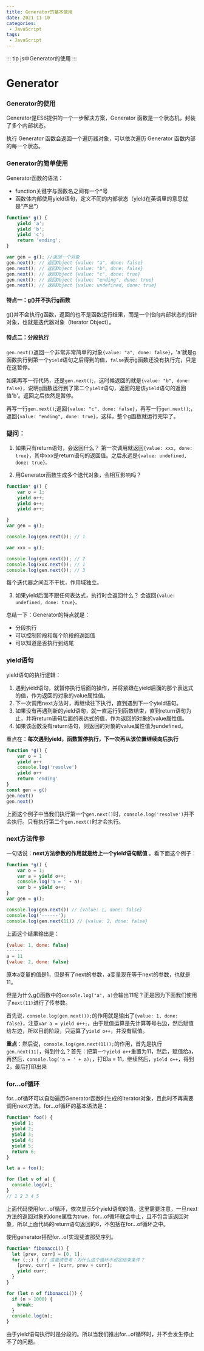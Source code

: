 ```yaml
---
title: Generator的基本使用
date: 2021-11-10
categories:
 - JavaScript
tags:
 - JavaScript
---
```



::: tip 
js中Generator的使用
:::

# Generator
### Generator的使用
Generator是ES6提供的一个一步解决方案，Generator 函数是一个状态机，封装了多个内部状态。

执行 Generator 函数会返回一个遍历器对象，可以依次遍历 Generator 函数内部的每一个状态。

### Generator的简单使用

Generator函数的语法：
- function关键字与函数名之间有一个*号
- 函数体内部使用yield语句，定义不同的内部状态（yield在英语里的意思就是“产出”）
```js
function* g() {
    yield 'a';
    yield 'b';
    yield 'c';
    return 'ending';
}

var gen = g(); //返回一个对象
gen.next(); // 返回Object {value: "a", done: false}
gen.next(); // 返回Object {value: "b", done: false}
gen.next(); // 返回Object {value: "c", done: true}
gen.next(); // 返回Object {value: "ending", done: true}
gen.next(); // 返回Object {value: undefined, done: true}
```
#### 特点一：g()并不执行g函数
g()并不会执行g函数，返回的也不是函数运行结果，而是一个指向内部状态的指针对象，也就是迭代器对象（Iterator Object）。

#### 特点二：分段执行

`gen.next()`返回一个非常非常简单的对象`{value: "a", done: false}`，'a'就是g函数执行到第一个`yield`语句之后得到的值，`false`表示g函数还没有执行完，只是在这暂停。

如果再写一行代码，还是`gen.next()`;，这时候返回的就是`{value: "b", done: false}`，说明g函数运行到了第二个`yield`语句，返回的是该`yield`语句的返回值'b'。返回之后依然是暂停。

再写一行`gen.next()`;返回`{value: "c", done: false}`，再写一行`gen.next()`;，返回`{value: "ending", done: true}`，这样，整个g函数就运行完毕了。

### 疑问：
1. 如果只有return语句，会返回什么？
第一次调用就返回`{value: xxx, done: true}`，其中xxx是return语句的返回值。之后永远是`{value: undefined, done: true}。`

2. 用Generator函数生成多个迭代对象，会相互影响吗？
```js
function* g() {
    var o = 1;
    yield o++;
    yield o++;
    yield o++;

}
var gen = g();

console.log(gen.next()); // 1

var xxx = g();

console.log(gen.next()); // 2
console.log(xxx.next()); // 1
console.log(gen.next()); // 3
```
每个迭代器之间互不干扰，作用域独立。

3. 如果yield后面不跟任何表达式，执行时会返回什么？
会返回`{value: undefined, done: true}。`

总结一下：Generator的特点就是：
- 分段执行
- 可以控制阶段和每个阶段的返回值
- 可以知道是否执行到结尾

### yield语句
yield语句的执行逻辑：
1. 遇到yield语句，就暂停执行后面的操作，并将紧跟在yield后面的那个表达式的值，作为返回的对象的value属性值。
2. 下一次调用next方法时，再继续往下执行，直到遇到下一个yield语句。
3. 如果没有再遇到新的yield语句，就一直运行到函数结束，直到return语句为止，并将return语句后面的表达式的值，作为返回的对象的value属性值。
4. 如果该函数没有return语句，则返回的对象的value属性值为undefined。

重点在：**每次遇到yield，函数暂停执行，下一次再从该位置继续向后执行**
```js
function *g() {
    var o = 1
    yield o++
    console.log('resolve')
    yield o++
    return 'ending'
}
const gen = g()
gen.next()
gen.next()
```
上面这个例子中当我们执行第一个`gen.next()`时，`console.log('resolve')`并不会执行。只有执行第二个`gen.next()`时才会执行。

### next方法传参
一句话说：**next方法参数的作用就是给上一个yield语句赋值** 。看下面这个例子：
```js
function *g() {
    var o = 1;
    var a = yield o++;
    console.log('a = ' + a);
    var b = yield o++;
}
var gen = g();

console.log(gen.next()) // {value: 1, done: false}
console.log('------');
console.log(gen.next(11)) // {value: 2, done: false}
```
上面这个结果输出是：
```js
{value: 1, done: false}
------
a = 11
{value: 2, done: false}
```
原本a变量的值是1，但是有了next的参数，a变量现在等于next的参数，也就是11。

但是为什么g()函数中的`console.log("a", a)`会输出11呢？正是因为下面我们使用了`next(11)`进行了传参数。

首先说`，console.log(gen.next());`的作用就是输出了`{value: 1, done: false}`，注意`var a = yield o++;`，由于赋值运算是先计算等号右边，然后赋值给左边，所以目前阶段，只运算了`yield o++`，并没有赋值。

**重点**：然后说，`console.log(gen.next(11));`的作用，首先是执行`gen.next(11)`，得到什么？首先：把第`一个yield o++`重置为11，然后，赋值给a，再然后`，console.log('a = ' + a);`，打印a = 11，继续然后，`yield o++`，得到2，最后打印出来


### for...of循环
for...of循环可以自动遍历Generator函数时生成的Iterator对象，且此时不再需要调用next方法。for...of循环的基本语法是：
```js
function* foo() {
  yield 1;
  yield 2;
  yield 3;
  yield 4;
  yield 5;
  return 6;
}

let a = foo();

for (let v of a) {
  console.log(v);
}
// 1 2 3 4 5
```

上面代码使用for...of循环，依次显示5个yield语句的值。这里需要注意，一旦next方法的返回对象的done属性为true，for...of循环就会中止，且不包含该返回对象，所以上面代码的return语句返回的6，不包括在for...of循环之中。

使用generator搭配for...of实现斐波那契序列。

```js
function* fibonacci() {
  let [prev, curr] = [0, 1];
  for (;;) { // 这里请思考：为什么这个循环不设定结束条件？
    [prev, curr] = [curr, prev + curr];
    yield curr;
  }
}

for (let n of fibonacci()) {
  if (n > 1000) {
    break;
  }
  console.log(n);
}
```
由于yield语句执行时是分段的。所以当我们推出for...of循环时，并不会发生停止不了的问题。

